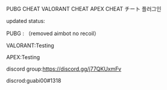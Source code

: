 PUBG CHEAT VALORANT CHEAT APEX CHEAT チート 플러그인

updated status:

PUBG : （removed aimbot no recoil）

VALORANT:Testing

APEX:Testing

discord group:https://discord.gg/j77QKUxmFv

discrod:guabi00#1318
